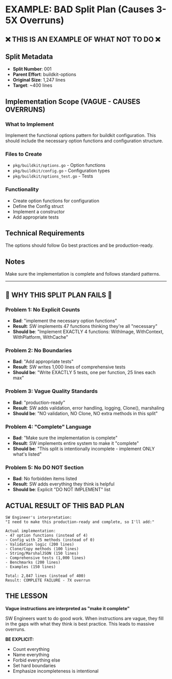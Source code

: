 # EXAMPLE: BAD Split Plan (Causes 3-5X Overruns)

## ❌ THIS IS AN EXAMPLE OF WHAT NOT TO DO ❌

## Split Metadata
- **Split Number**: 001
- **Parent Effort**: buildkit-options
- **Original Size**: 1,247 lines
- **Target**: ~400 lines

## Implementation Scope (VAGUE - CAUSES OVERRUNS)

### What to Implement

Implement the functional options pattern for buildkit configuration. This should include the necessary option functions and configuration structure.

### Files to Create
- `pkg/buildkit/options.go` - Option functions
- `pkg/buildkit/config.go` - Configuration types
- `pkg/buildkit/options_test.go` - Tests

### Functionality
- Create option functions for configuration
- Define the Config struct
- Implement a constructor
- Add appropriate tests

## Technical Requirements

The options should follow Go best practices and be production-ready.

## Notes

Make sure the implementation is complete and follows standard patterns.

---

## 🚨 WHY THIS SPLIT PLAN FAILS 🚨

### Problem 1: No Explicit Counts
- **Bad**: "implement the necessary option functions"
- **Result**: SW implements 47 functions thinking they're all "necessary"
- **Should be**: "Implement EXACTLY 4 functions: WithImage, WithContext, WithPlatform, WithCache"

### Problem 2: No Boundaries
- **Bad**: "Add appropriate tests"
- **Result**: SW writes 1,000 lines of comprehensive tests
- **Should be**: "Write EXACTLY 5 tests, one per function, 25 lines each max"

### Problem 3: Vague Quality Standards
- **Bad**: "production-ready"
- **Result**: SW adds validation, error handling, logging, Clone(), marshaling
- **Should be**: "NO validation, NO Clone, NO extra methods in this split"

### Problem 4: "Complete" Language
- **Bad**: "Make sure the implementation is complete"
- **Result**: SW implements entire system to make it "complete"
- **Should be**: "This split is intentionally incomplete - implement ONLY what's listed"

### Problem 5: No DO NOT Section
- **Bad**: No forbidden items listed
- **Result**: SW adds everything they think is helpful
- **Should be**: Explicit "DO NOT IMPLEMENT" list

## ACTUAL RESULT OF THIS BAD PLAN

```
SW Engineer's interpretation:
"I need to make this production-ready and complete, so I'll add:"

Actual implementation:
- 47 option functions (instead of 4)
- Config with 25 methods (instead of 0)
- Validation logic (200 lines)
- Clone/Copy methods (100 lines)
- String/MarshalJSON (150 lines)
- Comprehensive tests (1,000 lines)
- Benchmarks (200 lines)
- Examples (150 lines)

Total: 2,847 lines (instead of 400)
Result: COMPLETE FAILURE - 7X overrun
```

## THE LESSON

**Vague instructions are interpreted as "make it complete"**

SW Engineers want to do good work. When instructions are vague, they fill in the gaps with what they think is best practice. This leads to massive overruns.

**BE EXPLICIT:**
- Count everything
- Name everything
- Forbid everything else
- Set hard boundaries
- Emphasize incompleteness is intentional